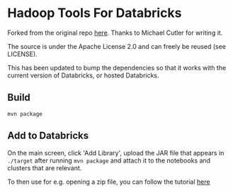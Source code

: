 # Hadoop Tools For Databricks

Forked from the original repo [here](https://github.com/cotdp/com-cotdp-hadoop). Thanks to Michael Cutler for writing it.

The source is under the Apache License 2.0 and can freely be reused (see LICENSE).

This has been updated to bump the dependencies so that it works with the current version of Databricks, or hosted Databricks. 

## Build

    mvn package

## Add to Databricks

On the main screen, click 'Add Library', upload the JAR file that appears in `./target` after running `mvn package` and attach it to the notebooks and clusters that are relevant. 

To then use for e.g. opening a zip file, you can follow the tutorial [here](https://docs.databricks.com/spark/latest/data-sources/zip-files.html)